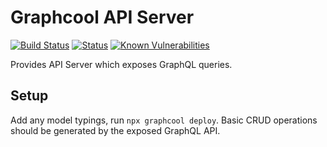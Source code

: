 # Graphcool API Server

[![Build Status](https://travis-ci.com/robertprice93/graphcool-api.svg?branch=master)](https://travis-ci.com/robertprice93/graphcool-api) [![Status](https://img.shields.io/uptimerobot/status/m782400712-c2e9c322fe156da25985fa1c.svg)](https://shields.io/) [![Known Vulnerabilities](https://snyk.io/test/github/robertprice93/graphcool-api/badge.svg)](https://snyk.io/test/github/robertprice93/graphcool-api)

Provides API Server which exposes GraphQL queries.

## Setup

Add any model typings, run `npx graphcool deploy`.
Basic CRUD operations should be generated by the exposed GraphQL API.